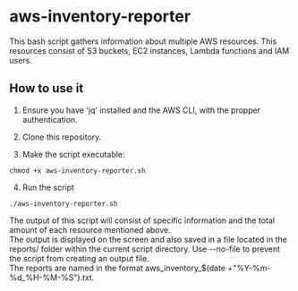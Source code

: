 # aws-inventory-reporter

This bash script gathers information about multiple AWS resources. This resources consist of S3 buckets, EC2 instances, Lambda functions and IAM users.

## How to use it

1. Ensure you have 'jq' installed and the AWS CLI, with the propper authentication.

2. Clone this repository.

3. Make the script executable:
```
chmod +x aws-inventory-reporter.sh
```

4. Run the script
```
./aws-inventory-reporter.sh
```

The output of this script will consist of specific information and the total amount of each resource mentioned above.  
The output is displayed on the screen and also saved in a file located in the reports/ folder within the current script directory. Use --no-file to prevent the script from creating an output file.  
The reports are named in the format aws_inventory_$(date +"%Y-%m-%d_%H-%M-%S").txt.  
